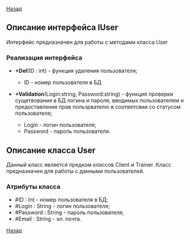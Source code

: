 [Назад](./API.md)

## Описание интерфейса IUser

Интерфейс предназначен для работы с методами класса User

### Реализация интерфейса

+ **+Del**(ID : int) - функция удаления пользователя;
    * ID - номер пользователя в БД

+ **+Validation**(Login:string, Password:string) - функция проверки сущетвования в БД логина и пароля, вводимых пользователем и предоставления прав пользрвателю в соответсвии со статусом пользователя;
    * Login - логин пользователя;
    * Password - пароль пользователя.

## Описание класса User

Данный класс является предком классов Client и Trainer. Класс предназначен для работы с данными пользователей.

### Атрибуты класса
* #ID : Int - номер пользователя в БД;
* #Login : String - логин пользователя;
* #Password : String - пароль пользователя;
* #Email : String - эл. почта.




[Назад](./API.md)